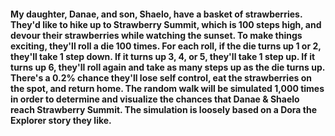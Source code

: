 #### My daughter, Danae, and son, Shaelo, have a basket of strawberries. They'd like to hike up to Strawberry Summit, which is 100 steps high, and devour their strawberries while watching the sunset. To make things exciting, they'll roll a die 100 times. For each roll, if the die turns up 1 or 2, they'll take 1 step down. If it turns up 3, 4, or 5, they'll take 1 step up. If it turns up 6, they'll roll again and take as many steps up as the die turns up. There's a 0.2% chance they'll lose self control, eat the strawberries on the spot, and return home. The random walk will be simulated 1,000 times in order to determine and visualize the chances that Danae & Shaelo reach Strawberry Summit. The simulation is loosely based on a Dora the Explorer story they like.

